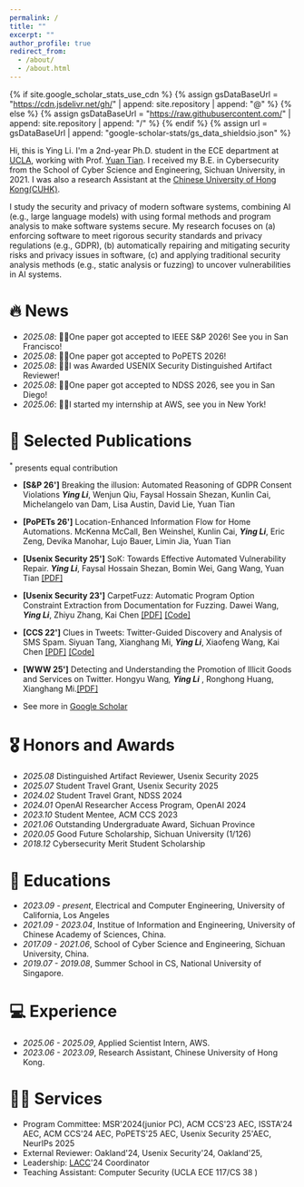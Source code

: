 ```yaml
---
permalink: /
title: ""
excerpt: ""
author_profile: true
redirect_from: 
  - /about/
  - /about.html
---
```


{% if site.google_scholar_stats_use_cdn %}
{% assign gsDataBaseUrl = "https://cdn.jsdelivr.net/gh/" | append: site.repository | append: "@" %}
{% else %}
{% assign gsDataBaseUrl = "https://raw.githubusercontent.com/" | append: site.repository | append: "/" %}
{% endif %}
{% assign url = gsDataBaseUrl | append: "google-scholar-stats/gs_data_shieldsio.json" %}

<span class='anchor' id='about-me'></span>

Hi, this is Ying Li. I'm a 2nd-year Ph.D. student in the ECE department at [UCLA](https://www.ee.ucla.edu/), working with Prof. [Yuan Tian](https://www.ytian.info/). I received my B.E. in Cybersecurity from the School of Cyber Science and Engineering, Sichuan University, in 2021. I was also a research Assistant at the [Chinese University of Hong Kong(CUHK)](https://www.cuhk.edu.hk/). 


I study the security and privacy of modern software systems, combining AI (e.g., large language models) with using formal methods and program analysis to make software systems secure. My research focuses on (a) enforcing software to meet rigorous security standards and privacy regulations (e.g., GDPR), (b) automatically repairing and mitigating security risks and privacy issues in software, (c) and applying traditional security analysis methods (e.g., static analysis or fuzzing) to uncover vulnerabilities in AI systems. 



# 🔥 News
- *2025.08*: 🎉🎉One paper got accepted to IEEE S&P 2026! See you in San Francisco!
- *2025.08*: 🎉🎉One paper got accepted to PoPETS 2026!
- *2025.08*: 🎉🎉I was Awarded USENIX Security Distinguished Artifact Reviewer!
- *2025.08*: 🎉🎉One paper got accepted to NDSS 2026, see you in San Diego!
- *2025.06*: 🎉🎉I started my internship at AWS, see you in New York!
<!--- *2024.06*: I will serve as an AEC member for PoPETS 2025.-->
<!--- *2024.05*: I received Summer School on Formal Techniques Travel Grant-->
<!--- *2024.04*: I will serve as an AEC member for CCS 2024.-->
<!--- *2024.01*: I received OpenAI Researcher Access Program Credit.-->
<!--- *2023.09*: 🎉🎉 I started my PhD at UCLA ECE.-->

# 📝 Selected Publications 
<sup>*</sup> presents equal contribution
- **[S&P 26']** Breaking the illusion: Automated Reasoning of GDPR Consent Violations ***Ying Li***, Wenjun Qiu, Faysal Hossain Shezan, Kunlin Cai, Michelangelo van Dam, Lisa Austin, David Lie, Yuan Tian 

- **[PoPETs 26']** Location-Enhanced Information Flow for Home Automations. McKenna McCall, Ben Weinshel, Kunlin Cai, ***Ying Li***, Eric Zeng, Devika Manohar, Lujo Bauer, Limin Jia, Yuan Tian  

- **[Usenix Security 25']** SoK: Towards Effective Automated Vulnerability Repair. ***Ying Li***, Faysal Hossain Shezan, Bomin Wei, Gang Wang, Yuan Tian [[PDF]](https://www.usenix.org/system/files/conference/usenixsecurity25/sec25cycle1-prepub-684-li-ying.pdf)

- **[Usenix Security 23']** CarpetFuzz: Automatic Program Option Constraint Extraction from Documentation for Fuzzing. Dawei Wang, ***Ying Li***, Zhiyu Zhang, Kai Chen [[PDF]](https://www.usenix.org/conference/usenixsecurity23/presentation/wang-dawei) [[Code]](https://github.com/waugustus/CarpetFuzz)
  
-  **[CCS 22']** Clues in Tweets: Twitter-Guided Discovery and Analysis of SMS Spam. Siyuan Tang, Xianghang Mi,  ***Ying Li***, Xiaofeng Wang, Kai Chen [[PDF]](https://dl.acm.org/doi/abs/10.1145/3548606.3559351) [[Code]](https://sites.google.com/view/twitterspamsms)

- **[WWW 25']** Detecting and Understanding the Promotion of Illicit Goods and Services on Twitter. Hongyu Wang<sup>*</sup>, <b><i>Ying Li</i></b> <sup>*</sup>, Ronghong Huang, Xianghang Mi.[[PDF]](https://dl.acm.org/doi/abs/10.1145/3696410.3714550)

- See more in [Google Scholar](https://scholar.google.com/citations?user=rJO3CPUAAAAJ)

# 🎖 Honors and Awards
- *2025.08* Distinguished Artifact Reviewer, Usenix Security 2025
- *2025.07* Student Travel Grant, Usenix Security 2025
- *2024.02* Student Travel Grant, NDSS 2024
- *2024.01* OpenAI Researcher Access Program, OpenAI 2024
- *2023.10* Student Mentee, ACM CCS 2023
- *2021.06* Outstanding Undergraduate Award, Sichuan Province
- *2020.05* Good Future Scholarship, Sichuan University (1/126)
- *2018.12* Cybersecurity Merit Student Scholarship

# 📖 Educations
- *2023.09 - present*, Electrical and Computer Engineering, University of California, Los Angeles
- *2021.09 - 2023.04*, Institue of Information and Engineering, University of Chinese Academy of Sciences, China.
- *2017.09 - 2021.06*, School of Cyber Science and Engineering, Sichuan University, China.
- *2019.07 - 2019.08*, Summer School in CS, National University of Singapore.


# 💻 Experience
- *2025.06 - 2025.09*, Applied Scientist Intern, AWS.
- *2023.06 - 2023.09*, Research Assistant, Chinese University of Hong Kong.

# 🏃‍♀️ Services
- Program Committee: MSR'2024(junior PC), ACM CCS'23 AEC, ISSTA'24 AEC, ACM CCS'24 AEC, PoPETS'25 AEC, Usenix Security 25'AEC, NeurIPs 2025
- External Reviewer: Oakland'24, Usenix Security'24, Oakland'25, 
- Leadership: [LACC](https://sites.google.com/site/computingcircle/2024-summer)'24 Coordinator
- Teaching Assistant: Computer Security (UCLA ECE 117/CS 38 )


